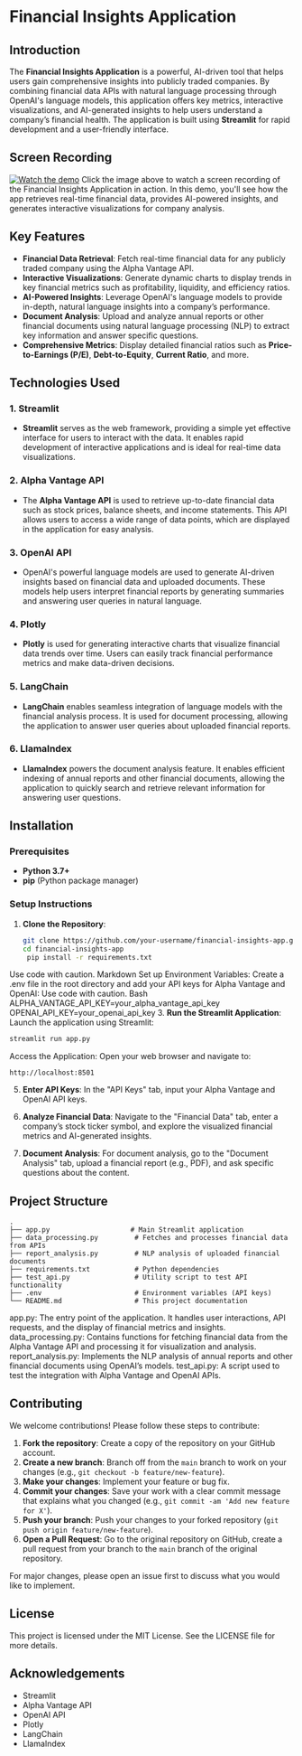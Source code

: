 # Financial Insights Application

## Introduction

The **Financial Insights Application** is a powerful, AI-driven tool that helps users gain comprehensive insights into publicly traded companies. By combining financial data APIs with natural language processing through OpenAI's language models, this application offers key metrics, interactive visualizations, and AI-generated insights to help users understand a company’s financial health. The application is built using **Streamlit** for rapid development and a user-friendly interface.

## Screen Recording

[![Watch the demo](https://img.youtube.com/vi/etLcaK7pp3U/maxresdefault.jpg)](https://www.youtube.com/watch?v=etLcaK7pp3U)
Click the image above to watch a screen recording of the Financial Insights Application in action. In this demo, you'll see how the app retrieves real-time financial data, provides AI-powered insights, and generates interactive visualizations for company analysis.


## Key Features

- **Financial Data Retrieval**: Fetch real-time financial data for any publicly traded company using the Alpha Vantage API.
- **Interactive Visualizations**: Generate dynamic charts to display trends in key financial metrics such as profitability, liquidity, and efficiency ratios.
- **AI-Powered Insights**: Leverage OpenAI's language models to provide in-depth, natural language insights into a company’s performance.
- **Document Analysis**: Upload and analyze annual reports or other financial documents using natural language processing (NLP) to extract key information and answer specific questions.
- **Comprehensive Metrics**: Display detailed financial ratios such as **Price-to-Earnings (P/E)**, **Debt-to-Equity**, **Current Ratio**, and more.

## Technologies Used

### 1. **Streamlit**
   - **Streamlit** serves as the web framework, providing a simple yet effective interface for users to interact with the data. It enables rapid development of interactive applications and is ideal for real-time data visualizations.

### 2. **Alpha Vantage API**
   - The **Alpha Vantage API** is used to retrieve up-to-date financial data such as stock prices, balance sheets, and income statements. This API allows users to access a wide range of data points, which are displayed in the application for easy analysis.

### 3. **OpenAI API**
   - OpenAI's powerful language models are used to generate AI-driven insights based on financial data and uploaded documents. These models help users interpret financial reports by generating summaries and answering user queries in natural language.

### 4. **Plotly**
   - **Plotly** is used for generating interactive charts that visualize financial data trends over time. Users can easily track financial performance metrics and make data-driven decisions.

### 5. **LangChain**
   - **LangChain** enables seamless integration of language models with the financial analysis process. It is used for document processing, allowing the application to answer user queries about uploaded financial reports.

### 6. **LlamaIndex**
   - **LlamaIndex** powers the document analysis feature. It enables efficient indexing of annual reports and other financial documents, allowing the application to quickly search and retrieve relevant information for answering user questions.

## Installation

### Prerequisites

- **Python 3.7+**
- **pip** (Python package manager)

### Setup Instructions

1. **Clone the Repository**:
   ```bash
   git clone https://github.com/your-username/financial-insights-app.git
   cd financial-insights-app
    pip install -r requirements.txt
Use code with caution.
Markdown
Set up Environment Variables: Create a .env file in the root directory and add your API keys for Alpha Vantage and OpenAI:
Use code with caution.
Bash
ALPHA_VANTAGE_API_KEY=your_alpha_vantage_api_key
OPENAI_API_KEY=your_openai_api_key
3. **Run the Streamlit Application**: Launch the application using Streamlit:
```bash
streamlit run app.py
```
Access the Application: Open your web browser and navigate to:
```
http://localhost:8501
```
5. **Enter API Keys**: In the "API Keys" tab, input your Alpha Vantage and OpenAI API keys.

6. **Analyze Financial Data**: Navigate to the "Financial Data" tab, enter a company’s stock ticker symbol, and explore the visualized financial metrics and AI-generated insights.

7. **Document Analysis**: For document analysis, go to the "Document Analysis" tab, upload a financial report (e.g., PDF), and ask specific questions about the content.

## Project Structure
```
.
├── app.py                    # Main Streamlit application
├── data_processing.py         # Fetches and processes financial data from APIs
├── report_analysis.py         # NLP analysis of uploaded financial documents
├── requirements.txt           # Python dependencies
├── test_api.py                # Utility script to test API functionality
├── .env                       # Environment variables (API keys)
└── README.md                  # This project documentation

```
app.py: The entry point of the application. It handles user interactions, API requests, and the display of financial metrics and insights.
data_processing.py: Contains functions for fetching financial data from the Alpha Vantage API and processing it for visualization and analysis.
report_analysis.py: Implements the NLP analysis of annual reports and other financial documents using OpenAI’s models.
test_api.py: A script used to test the integration with Alpha Vantage and OpenAI APIs.

## Contributing
We welcome contributions! Please follow these steps to contribute:

1. **Fork the repository**: Create a copy of the repository on your GitHub account.
2. **Create a new branch**:  Branch off from the `main` branch to work on your changes (e.g., `git checkout -b feature/new-feature`).
3. **Make your changes**: Implement your feature or bug fix.
4. **Commit your changes**:  Save your work with a clear commit message that explains what you changed (e.g., `git commit -am 'Add new feature for X'`).
5. **Push your branch**:  Push your changes to your forked repository (`git push origin feature/new-feature`).
6. **Open a Pull Request**:  Go to the original repository on GitHub, create a pull request from your branch to the `main` branch of the original repository.  

For major changes, please open an issue first to discuss what you would like to implement.

## License
This project is licensed under the MIT License. See the LICENSE file for more details.

## Acknowledgements
- Streamlit
- Alpha Vantage API
- OpenAI API
- Plotly
- LangChain
- LlamaIndex
